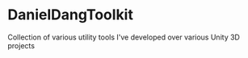 # DanielDangToolkit
Collection of various utility tools I've developed over various Unity 3D projects
